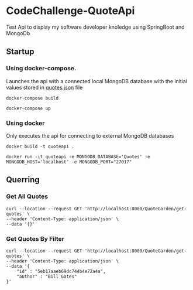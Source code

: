 # CodeChallenge-QuoteApi
Test Api to display my software developer knoledge using SpringBoot and MongoDb

## Startup 

### Using docker-compose.
Launches the api with a connected local MongoDB database with the initial values stored in [quotes.json](/mongo-seed/quotes.json) file

```
docker-compose build
```

```
docker-compose up
```

### Using docker
Only executes the api for connecting to external MongoDB databases

```
docker build -t quoteapi .
```

```
docker run -it quoteapi -e MONGODB_DATABASE='Quotes' -e MONGODB_HOST='localhost' -e MONGODB_PORT="27017"
```

## Querring

### Get All Quotes

```
curl --location --request GET 'http://localhost:8080/QuoteGarden/get-quotes' \
--header 'Content-Type: application/json' \
--data '{}'
```


### Get Quotes By Filter 

```
curl --location --request GET 'http://localhost:8080/QuoteGarden/get-quotes' \
--header 'Content-Type: application/json' \
--data '{
    "id" : "5eb17aaeb69dc744b4e72a4a",
    "author" : "Bill Gates"
}'
```